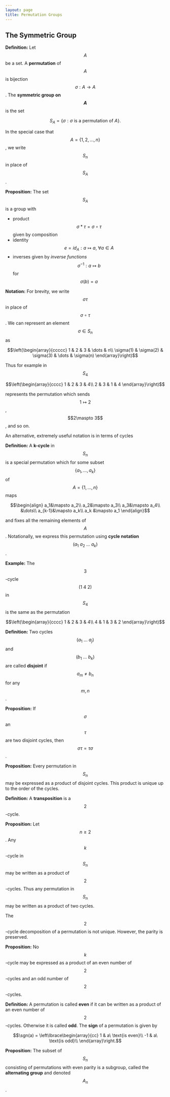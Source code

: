 ```yaml
---
layout: page
title: Permutation Groups
---
```


## The Symmetric Group

**Definition:** Let $$A$$ be a set.  A **permutation** of $$A$$ is bijection $$\sigma: A\rightarrow A$$.  The **symmetric group on $$A$$** is the set

$$S_A = \{\sigma: \sigma\ \text{is a permutation of $A$}\}.$$

In the special case that $$A = \{1,2,\dots,n\}$$, we write $$S_n$$ in place of $$S_A$$.

**Proposition:**  The set $$S_A$$ is a group with
* product $$\sigma*\tau = \sigma\circ\tau$$ given by composition
* identity $$e=id_A: a\mapsto a,\ \forall a\in A$$
* inverses given by *inverse functions* $$\sigma^{-1}: a\mapsto b$$ for $$\sigma(b) = a$$

**Notation:** For brevity, we write $$\sigma\tau$$ in place of $$\sigma\circ\tau$$.  We can represent an element $$\sigma\in S_n$$ as

$$\left(\begin{array}{ccccc}
1 & 2 & 3 & \dots & n\\
\sigma(1) & \sigma(2) & \sigma(3) & \dots & \sigma(n)
\end{array}\right)$$

Thus for example in $$S_4$$

$$\left(\begin{array}{cccc}
1 & 2 & 3 & 4\\
2 & 3 & 1 & 4
\end{array}\right)$$

represents the permutation which sends $$1\mapsto 2$$, $$2\maspto 3$$, and so on.

An alternative, extremely useful notation is in terms of cycles

**Definition:** A **k-cycle** in $$S_n$$ is a special permutation which for some subset $$\{a_1,\dots, a_k\}$$ of $$A=\{1,\dots, n\}$$ maps

$$\begin{align}
a_1&\mapsto a_2\\
a_2&\mapsto a_3\\
a_3&\mapsto a_4\\
&\dots\\
a_{k-1}&\mapsto a_k\\
a_k &\mapsto a_1
\end{align}$$

and fixes all the remaining elements of $$A$$.  Notationally, we express this permutation using **cycle notation** $$(a_1\ a_2\ \dots\ a_k)$$.

**Example:**  The $$3$$-cycle $$(1\ 4\ 2)$$ in $$S_4$$ is the same as the permutation

$$\left(\begin{array}{cccc}
1 & 2 & 3 & 4\\
4 & 1 & 3 & 2
\end{array}\right)$$

**Definition:**  Two cycles $$(a_1\ \dots\ a_j)$$ and $$(b_1\ \dots\ b_k)$$ are called **disjoint** if $$a_m\neq b_n$$ for any $$m,n$$.

**Proposition:** If $$\sigma$$ an $$\tau$$ are two disjoint cycles, then $$\sigma\tau = \tau\sigma$$.

**Proposition:**  Every permutation in $$S_n$$ may be expressed as a product of disjoint cycles.  This product is unique up to the order of the cycles.

**Definition:**  A **transposition** is a $$2$$-cycle.

**Proposition:**  Let $$n\geq 2$$.  Any $$k$$-cycle in $$S_n$$  may be written as a product of $$2$$-cycles.  Thus any permutation in $$S_n$$ may be written as a product of two cycles.

The $$2$$-cycle decomposition of a permutation is not unique.  However, the parity is preserved.

**Proposition:** No $$k$$-cycle may be expressed as a product of an even number of $$2$$-cycles and an odd number of $$2$$-cycles.

**Definition:** A permutation is called **even** if it can be written as a product of an even number of $$2$$-cycles.  Otherwise it is called **odd**.  The **sign** of a permutation is given by

$$\sgn(a) = \left\lbrace\begin{array}{cc}
 1 & a\ \text{is even}\\
-1 & a\ \text{is odd}\\
\end{array}\right.$$

**Proposition:** The subset of $$S_n$$ consisting of permutations with even parity is a subgroup, called the **alternating group** and denoted $$A_n$$.
